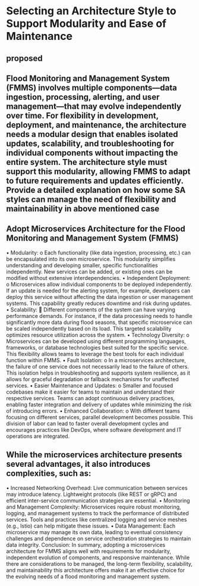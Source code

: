 # Selecting an Architecture Style to Support Modularity and Ease of Maintenance

## proposed

## Flood Monitoring and Management System (FMMS) involves multiple components—data ingestion, processing, alerting, and user management—that may evolve independently over time. For flexibility in development, deployment, and maintenance, the architecture needs a modular design that enables isolated updates, scalability, and troubleshooting for individual components without impacting the entire system. The architecture style must support this modularity, allowing FMMS to adapt to future requirements and updates efficiently. Provide a detailed explanation on how some SA styles can manage the need of flexibility and maintainability in above mentioned case


## Adopt Microservices Architecture for the Flood Monitoring and Management System (FMMS)
•    Modularity:
o    Each functionality (like data ingestion, processing, etc.) can be encapsulated into its own microservice. This modularity simplifies understanding and developing smaller, specific functionalities independently. New services can be added, or existing ones can be modified without extensive interdependencies.
•    Independent Deployment:
o    Microservices allow individual components to be deployed independently. If an update is needed for the alerting system, for example, developers can deploy this service without affecting the data ingestion or user management systems. This capability greatly reduces downtime and risk during updates.
•    Scalability:
    Different components of the system can have varying performance demands. For instance, if the data processing needs to handle significantly more data during flood seasons, that specific microservice can be scaled independently based on its load. This targeted scalability optimizes resource utilization across the system.
•    Technology Diversity:
o    Microservices can be developed using different programming languages, frameworks, or database technologies best suited for the specific service. This flexibility allows teams to leverage the best tools for each individual function within FMMS.
•    Fault Isolation:
o    In a microservices architecture, the failure of one service does not necessarily lead to the failure of others. This isolation helps in troubleshooting and supports system resilience, as it allows for graceful degradation or fallback mechanisms for unaffected services.
•    Easier Maintenance and Updates:
o    Smaller and focused codebases make it easier for teams to maintain and understand their respective services. Teams can adopt continuous delivery practices, enabling faster integration and delivery of updates while minimizing the risk of introducing errors.
•    Enhanced Collaboration:
o    With different teams focusing on different services, parallel development becomes possible. This division of labor can lead to faster overall development cycles and encourages practices like DevOps, where software development and IT operations are integrated.

## While the microservices architecture presents several advantages, it also introduces complexities, such as:
•    Increased Networking Overhead: Live communication between services may introduce latency. Lightweight protocols (like REST or gRPC) and efficient inter-service communication strategies are essential.
•    Monitoring and Management Complexity: Microservices require robust monitoring, logging, and management systems to track the performance of distributed services. Tools and practices like centralized logging and service meshes (e.g., Istio) can help mitigate these issues.
•    Data Management: Each microservice may manage its own data, leading to eventual consistency challenges and dependence on service orchestration strategies to maintain data integrity.
Conclusion:
In summary, adopting a microservices architecture for FMMS aligns well with requirements for modularity, independent evolution of components, and responsive maintenance. While there are considerations to be managed, the long-term flexibility, scalability, and maintainability this architecture offers make it an effective choice for the evolving needs of a flood monitoring and management system.


